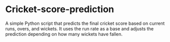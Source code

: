 # Cricket-score-prediction
A simple Python script that predicts the final cricket score based on current runs, overs, and wickets. It uses the run rate as a base and adjusts the prediction depending on how many wickets have fallen.
